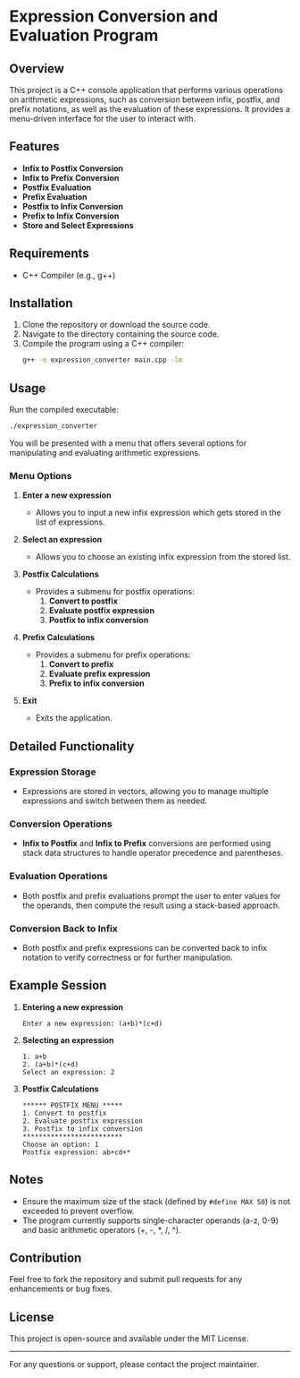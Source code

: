 # Expression Conversion and Evaluation Program

## Overview

This project is a C++ console application that performs various operations on arithmetic expressions, such as conversion between infix, postfix, and prefix notations, as well as the evaluation of these expressions. It provides a menu-driven interface for the user to interact with.

## Features

- **Infix to Postfix Conversion**
- **Infix to Prefix Conversion**
- **Postfix Evaluation**
- **Prefix Evaluation**
- **Postfix to Infix Conversion**
- **Prefix to Infix Conversion**
- **Store and Select Expressions**

## Requirements

- C++ Compiler (e.g., g++)

## Installation

1. Clone the repository or download the source code.
2. Navigate to the directory containing the source code.
3. Compile the program using a C++ compiler:
    ```sh
    g++ -o expression_converter main.cpp -lm
    ```

## Usage

Run the compiled executable:
```sh
./expression_converter
```

You will be presented with a menu that offers several options for manipulating and evaluating arithmetic expressions.

### Menu Options

1. **Enter a new expression**
   - Allows you to input a new infix expression which gets stored in the list of expressions.

2. **Select an expression**
   - Allows you to choose an existing infix expression from the stored list.

3. **Postfix Calculations**
   - Provides a submenu for postfix operations:
     1. **Convert to postfix**
     2. **Evaluate postfix expression**
     3. **Postfix to infix conversion**

4. **Prefix Calculations**
   - Provides a submenu for prefix operations:
     1. **Convert to prefix**
     2. **Evaluate prefix expression**
     3. **Prefix to infix conversion**

5. **Exit**
   - Exits the application.

## Detailed Functionality

### Expression Storage

- Expressions are stored in vectors, allowing you to manage multiple expressions and switch between them as needed.

### Conversion Operations

- **Infix to Postfix** and **Infix to Prefix** conversions are performed using stack data structures to handle operator precedence and parentheses.
  
### Evaluation Operations

- Both postfix and prefix evaluations prompt the user to enter values for the operands, then compute the result using a stack-based approach.

### Conversion Back to Infix

- Both postfix and prefix expressions can be converted back to infix notation to verify correctness or for further manipulation.

## Example Session

1. **Entering a new expression**
    ```
    Enter a new expression: (a+b)*(c+d)
    ```

2. **Selecting an expression**
    ```
    1. a+b
    2. (a+b)*(c+d)
    Select an expression: 2
    ```

3. **Postfix Calculations**
    ```
    ****** POSTFIX MENU *****
    1. Convert to postfix
    2. Evaluate postfix expression
    3. Postfix to infix conversion
    *************************
    Choose an option: 1
    Postfix expression: ab+cd+*
    ```

## Notes

- Ensure the maximum size of the stack (defined by `#define MAX 50`) is not exceeded to prevent overflow.
- The program currently supports single-character operands (a-z, 0-9) and basic arithmetic operators (+, -, *, /, ^).

## Contribution

Feel free to fork the repository and submit pull requests for any enhancements or bug fixes.

## License

This project is open-source and available under the MIT License.

---

For any questions or support, please contact the project maintainer.